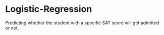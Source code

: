 # Logistic-Regression

Predicting whether the student with a specific SAT score will get admitted or not.
